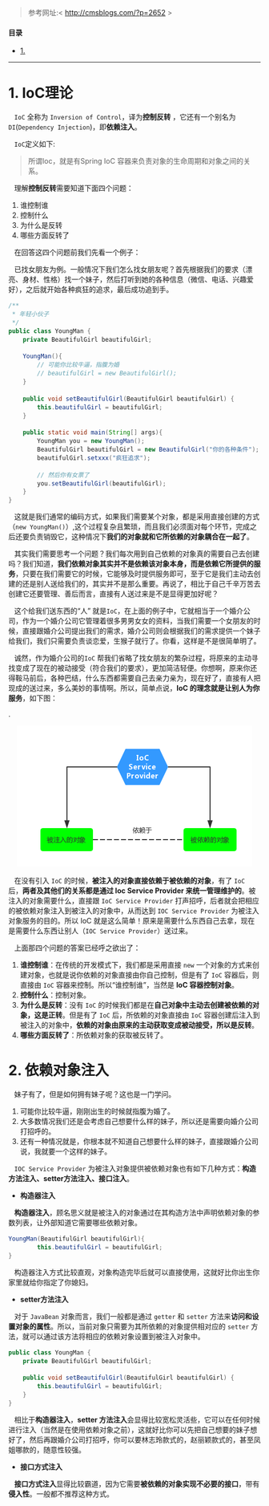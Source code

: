 > 参考网址:< http://cmsblogs.com/?p=2652 >

#### 目录

* [1. ](#1)

****

# 1. IoC理论

&nbsp;&nbsp; `IoC` 全称为 `Inversion of Control`，译为**控制反转** ，它还有一个别名为`DI`(`Dependency Injection`)，即**依赖注入**。

&nbsp;&nbsp; `IoC`定义如下:
> 所谓Ioc，就是有Spring IoC 容器来负责对象的生命周期和对象之间的关系。

&nbsp;&nbsp; 理解**控制反转**需要知道下面四个问题：

1. 谁控制谁
2. 控制什么
3. 为什么是反转
4. 哪些方面反转了

&nbsp;&nbsp; 在回答这四个问题前我们先看一个例子：

&nbsp;&nbsp; 已找女朋友为例。一般情况下我们怎么找女朋友呢？首先根据我们的要求（漂亮、身材、性格）找一个妹子，然后打听到她的各种信息（微信、电话、兴趣爱好），之后就开始各种疯狂的追求，最后成功追到手。

```java
/**
 * 年轻小伙子
 */
public class YoungMan {
    private BeautifulGirl beautifulGirl;

    YoungMan(){
        // 可能你比较牛逼，指腹为婚
        // beautifulGirl = new BeautifulGirl();
    }

    public void setBeautifulGirl(BeautifulGirl beautifulGirl) {
        this.beautifulGirl = beautifulGirl;
    }

    public static void main(String[] args){
        YoungMan you = new YoungMan();
        BeautifulGirl beautifulGirl = new BeautifulGirl("你的各种条件");
        beautifulGirl.setxxx("疯狂追求");

        // 然后你有女票了
        you.setBeautifulGirl(beautifulGirl);
    }
}
```

&nbsp;&nbsp; 这就是我们通常的编码方式，如果我们需要某个对象，都是采用直接创建的方式（`new YoungMan()`）,这个过程复杂且繁琐，而且我们必须面对每个环节，完成之后还要负责销毁它，这种情况下**我们的对象就和它所依赖的对象耦合在一起了**。

&nbsp;&nbsp; 其实我们需要思考一个问题？我们每次用到自己依赖的对象真的需要自己去创建吗？我们知道，**我们依赖对象其实并不是依赖该对象本身，而是依赖它所提供的服务**，只要在我们需要它的时候，它能够及时提供服务即可，至于它是我们主动去创建的还是别人送给我们的，其实并不是那么重要。再说了，相比于自己千辛万苦去创建它还要管理、善后而言，直接有人送过来是不是显得更加好呢？

&nbsp;&nbsp; 这个给我们送东西的“人” 就是`IoC`，在上面的例子中，它就相当于一个婚介公司，作为一个婚介公司它管理着很多男男女女的资料，当我们需要一个女朋友的时候，直接跟婚介公司提出我们的需求，婚介公司则会根据我们的需求提供一个妹子给我们，我们只需要负责谈恋爱，生猴子就行了。你看，这样是不是很简单明了。

&nbsp;&nbsp; 诚然，作为婚介公司的`IoC` 帮我们省略了找女朋友的繁杂过程，将原来的主动寻找变成了现在的被动接受（符合我们的要求），更加简洁轻便。你想啊，原来你还得鞍马前后，各种巴结，什么东西都需要自己去亲力亲为，现在好了，直接有人把现成的送过来，多么美妙的事情啊。所以，简单点说，**IoC 的理念就是让别人为你服务**，如下图：

.<center>![IoC理念](.\source\IoC理念.png)</center>

&nbsp;&nbsp; 在没有引入 `IoC` 的时候，**被注入的对象直接依赖于被依赖的对象**，有了 `IoC` 后，**两者及其他们的关系都是通过 Ioc Service Provider 来统一管理维护的**。被注入的对象需要什么，直接跟 `IoC Service Provider` 打声招呼，后者就会把相应的被依赖对象注入到被注入的对象中，从而达到 `IOC Service Provider` 为被注入对象服务的目的。所以 IoC 就是这么简单！原来是需要什么东西自己去拿，现在是需要什么东西让别人（`IOC Service Provider`）送过来。

&nbsp;&nbsp; 上面那四个问题的答案已经呼之欲出了：

1. **谁控制谁**：在传统的开发模式下，我们都是采用直接 `new` 一个对象的方式来创建对象，也就是说你依赖的对象直接由你自己控制，但是有了 `IoC` 容器后，则直接由 `IoC` 容器来控制。所以“谁控制谁”，当然是 **IoC 容器控制对象**。
2. **控制什么**：控制对象。
3. **为什么是反转**：没有 `IoC` 的时候我们都是在**自己对象中主动去创建被依赖的对象，这是正转**。但是有了 `IoC` 后，所依赖的对象直接由 `IoC` 容器创建后注入到被注入的对象中，**依赖的对象由原来的主动获取变成被动接受，所以是反转**。
4. **哪些方面反转了**：所依赖对象的获取被反转了。

# 2. 依赖对象注入

&nbsp;&nbsp; 妹子有了，但是如何拥有妹子呢？这也是一门学问。

1. 可能你比较牛逼，刚刚出生的时候就指腹为婚了。
2. 大多数情况我们还是会考虑自己想要什么样的妹子，所以还是需要向婚介公司打招呼的。
3. 还有一种情况就是，你根本就不知道自己想要什么样的妹子，直接跟婚介公司说，我就要一个这样的妹子。

&nbsp;&nbsp; `IOC Service Provider` 为被注入对象提供被依赖对象也有如下几种方式：**构造方法注入、setter方法注入、接口注入**。

* **构造器注入**

&nbsp;&nbsp; **构造器注入**，顾名思义就是被注入的对象通过在其构造方法中声明依赖对象的参数列表，让外部知道它需要哪些依赖对象。

```java
YoungMan(BeautifulGirl beautifulGirl){
        this.beautifulGirl = beautifulGirl;
}
```

&nbsp;&nbsp; 构造器注入方式比较直观，对象构造完毕后就可以直接使用，这就好比你出生你家里就给你指定了你媳妇。

* **setter方法注入**

&nbsp;&nbsp; 对于 `JavaBean` 对象而言，我们一般都是通过 `getter` 和 `setter` 方法来**访问和设置对象的属性**。所以，当前对象只需要为其所依赖的对象提供相对应的 `setter` 方法，就可以通过该方法将相应的依赖对象设置到被注入对象中。

```java
public class YoungMan {
    private BeautifulGirl beautifulGirl;

    public void setBeautifulGirl(BeautifulGirl beautifulGirl) {
        this.beautifulGirl = beautifulGirl;
    }
}
```

&nbsp;&nbsp; 相比于**构造器注入**，**setter 方法注入**会显得比较宽松灵活些，它可以在任何时候进行注入（当然是在使用依赖对象之前），这就好比你可以先把自己想要的妹子想好了，然后再跟婚介公司打招呼，你可以要林志玲款式的，赵丽颖款式的，甚至凤姐哪款的，随意性较强。

* **接口方式注入**

&nbsp;&nbsp; **接口方式注入**显得比较霸道，因为它需要**被依赖的对象实现不必要的接口**，带有**侵入性**。一般都不推荐这种方式。

